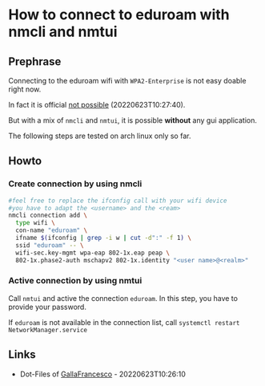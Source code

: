 # How to connect to eduroam with nmcli and nmtui

## Prephrase

Connecting to the eduroam wifi with `WPA2-Enterprise` is not easy doable right now.

In fact it is official [not possible](https://gitlab.freedesktop.org/NetworkManager/NetworkManager/-/issues/376) (20220623T10:27:40).

But with a mix of `nmcli` and `nmtui`, it is possible **without** any gui application.

The following steps are tested on arch linux only so far.

## Howto

### Create connection by using nmcli

```bash
#feel free to replace the ifconfig call with your wifi device
#you have to adapt the <username> and the <ream>
nmcli connection add \ 
  type wifi \ 
  con-name "eduroam" \ 
  ifname $(ifconfig | grep -i w | cut -d":" -f 1) \ 
  ssid "eduroam" -- \ 
  wifi-sec.key-mgmt wpa-eap 802-1x.eap peap \ 
  802-1x.phase2-auth mschapv2 802-1x.identity "<user name>@<realm>"
```

### Active connection by using nmtui

Call `nmtui` and active the connection `eduroam`. In this step, you have to provide your password.

If `eduroam` is not available in the connection list, call `systemctl restart NetworkManager.service`

## Links

* Dot-Files of [GallaFrancesco](https://github.com/GallaFrancesco/dotfiles/blob/7ed94659f96ff69a288f8bd48adeca9d43ea5b7c/_scripts/_scripts/add_eduroam.sh) - 20220623T10:26:10

